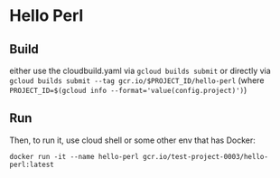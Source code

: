 # Hello Perl


## Build
either use the cloudbuild.yaml via `gcloud builds submit` or directly via `gcloud builds submit --tag gcr.io/$PROJECT_ID/hello-perl` (where `PROJECT_ID=$(gcloud info --format='value(config.project)')`)

## Run

Then, to run it, use cloud shell or some other env that has Docker:

```
docker run -it --name hello-perl gcr.io/test-project-0003/hello-perl:latest
```